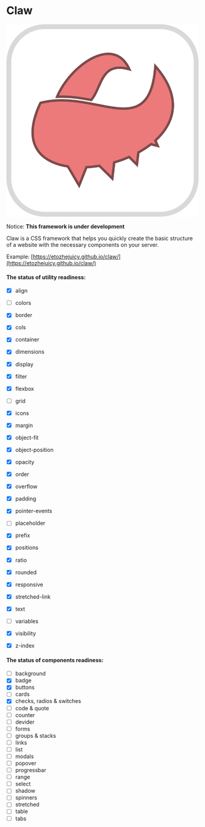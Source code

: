 # Claw

![logo](public/logo-min.svg)

Notice: **This framework is under development**

Claw is a CSS framework that helps you quickly create the basic structure of a website with the necessary components on your server.

Example: [https://etozhejuicy.github.io/claw/](https://etozhejuicy.github.io/claw/)

#### The status of utility readiness:

- [x]  align
- [ ]  colors
- [x]  border
- [x]  cols
- [x]  container
- [x]  dimensions
- [x]  display
- [x]  filter
- [x]  flexbox
- [ ]  grid
- [x]  icons
- [x]  margin
- [x]  object-fit
- [x]  object-position
- [x]  opacity
- [x]  order
- [x]  overflow
- [x]  padding
- [x]  pointer-events
- [ ]  placeholder
- [x]  prefix
- [x]  positions
- [x]  ratio
- [x]  rounded
- [x]  responsive
- [x]  stretched-link
- [x]  text
- [ ]  variables
- [x]  visibility
- [x]  z-index


#### The status of components readiness:

- [ ]  background
- [x]  badge
- [x]  buttons
- [ ]  cards
- [x]  checks, radios & switches
- [ ]  code & quote
- [ ]  counter
- [ ]  devider
- [ ]  forms
- [ ]  groups & stacks
- [ ]  links
- [ ]  list
- [ ]  modals
- [ ]  popover
- [ ]  progressbar
- [ ]  range
- [ ]  select
- [ ]  shadow
- [ ]  spinners
- [ ]  stretched
- [ ]  table
- [ ]  tabs
